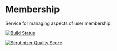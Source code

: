 Membership
==========

Service for managing aspects of user membership.

[![Build Status](https://travis-ci.org/Opine-Org/Membership.png?branch=master)](https://travis-ci.org/Opine-Org/Membership)

[![Scrutinizer Quality Score](https://scrutinizer-ci.com/g/Opine-Org/Membership/badges/quality-score.png?s=45d8f416694eeb4db3f1f1c55729df500c93e134)](https://scrutinizer-ci.com/g/Opine-Org/Membership/)
